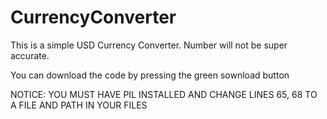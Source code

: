 # CurrencyConverter
This is a simple USD Currency Converter. Number will not be super accurate.

You can download the code by pressing the green sownload button

NOTICE: YOU MUST HAVE PIL INSTALLED AND CHANGE LINES 65, 68 TO A FILE AND PATH IN YOUR FILES
